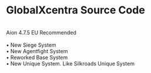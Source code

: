 # GlobalXcentra Source Code<br>
<br>
Aion 4.7.5 EU Recommended<br>
<br>
• New Siege System<br>
• New Agentfight System<br>
• Reworked Base System<br>
• New Unique System. Like Silkroads Unique System<br>
